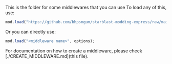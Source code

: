 This is the folder for some middlewares that you can use
To load any of this, use:

```js
mod.load("https://github.com/bhpsngum/starblast-modding-express/raw/main/middleware/<middleware name>/index.js", options);
```

Or you can directly use:
```js
mod.load("<middleware name>", options);
```


For documentation on how to create a middleware, please check [./CREATE_MIDDLEWARE.md](this file).
